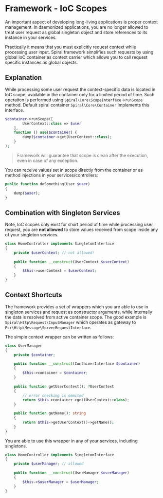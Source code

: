 # Framework - IoC Scopes
An important aspect of developing long-living applications is proper context management. In daemonized applications, 
you are no longer allowed to treat user request as global singleton object and store references to its instance in your services.

Practically it means that you must explicitly request context while processing user input. Spiral framework simplifies
such requests by using global IoC container as context carrier which allows you to call request specific instances
as global objects.

## Explanation
While processing some user request the context-specific data is located in IoC scope, available in the container only for a limited
period of time. Such operation is performed using `Spiral\Core\ScopeInterface`->`runScope` method. Default spiral container
`Spiral\Core\Container` implements this interface.

```php
$container->runScope([
        UserContext::class => $user
    ],
    function () use($container) {
        dump($container->get(UserContext::class);
    }
);
```

> Framework will guarantee that scope is clean after the execution, even in case of any exception.

You can receive values set in scope directly from the container or as method injections in your services/controllers:

```php
public function doSomething(User $user)
{
    dump($user);
}
```

## Combination with Singleton Services
Note, IoC scopes only exist for short period of time while processing user request, you are **not allowed** to store
values received from scope inside any of your singleton services.

```php
class HomeController implements SingletonInterface
{
    private $userContext; // not allowed!
    
    public function __construct(UserContext $userContext)
    {
        $this->userContext = $userContext;
    }
}
``` 

## Context Shortcuts
The framework provides a set of wrappers which you are able to use in singleton services and request as constructor arguments,
while internally the data is resolved from active container scope. The good example is `Spiral\Http\Request\InputManager`
which operates as gateway to `Psr\Http\Message\ServerRequestInterface`.

The simple context wrapper can be written as follows:

```php
class UserManager 
{
    private $container;
    
    public function __construct(ContainerInterface $container)
    {
        $this->container = $container;
    }
    
    public function getUserContext(): ?UserContext 
    {
        // error checking is ommited
        return $this->container->get(UserContext::class);
    }

    public function getName(): string
    {
        return $this->getUserContext()->getName();
    }
}
```

You are able to use this wrapper in any of your services, including singletons.

```php
class HomeController implements SingletonInterface
{
    private $userManager; // allowed
    
    public function __construct(UserManager $userManager)
    {
        $this->$userManager = $userManager;
    }
}
```